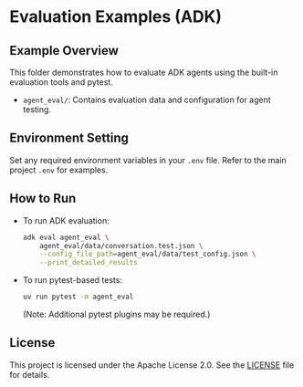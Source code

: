 # Evaluation Examples (ADK)

## Example Overview
This folder demonstrates how to evaluate ADK agents using the built-in evaluation tools and pytest.

- `agent_eval/`: Contains evaluation data and configuration for agent testing.

## Environment Setting
Set any required environment variables in your `.env` file. Refer to the main project `.env` for examples.

## How to Run
- To run ADK evaluation:
  ```bash
  adk eval agent_eval \
      agent_eval/data/conversation.test.json \
      --config_file_path=agent_eval/data/test_config.json \
      --print_detailed_results
  ```
- To run pytest-based tests:
  ```bash
  uv run pytest -m agent_eval
  ```
  (Note: Additional pytest plugins may be required.)

## License
This project is licensed under the Apache License 2.0. See the [LICENSE](../LICENSE) file for details.
